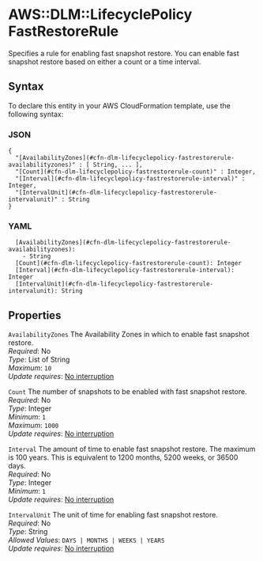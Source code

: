 # AWS::DLM::LifecyclePolicy FastRestoreRule<a name="aws-properties-dlm-lifecyclepolicy-fastrestorerule"></a>

Specifies a rule for enabling fast snapshot restore\. You can enable fast snapshot restore based on either a count or a time interval\.

## Syntax<a name="aws-properties-dlm-lifecyclepolicy-fastrestorerule-syntax"></a>

To declare this entity in your AWS CloudFormation template, use the following syntax:

### JSON<a name="aws-properties-dlm-lifecyclepolicy-fastrestorerule-syntax.json"></a>

```
{
  "[AvailabilityZones](#cfn-dlm-lifecyclepolicy-fastrestorerule-availabilityzones)" : [ String, ... ],
  "[Count](#cfn-dlm-lifecyclepolicy-fastrestorerule-count)" : Integer,
  "[Interval](#cfn-dlm-lifecyclepolicy-fastrestorerule-interval)" : Integer,
  "[IntervalUnit](#cfn-dlm-lifecyclepolicy-fastrestorerule-intervalunit)" : String
}
```

### YAML<a name="aws-properties-dlm-lifecyclepolicy-fastrestorerule-syntax.yaml"></a>

```
  [AvailabilityZones](#cfn-dlm-lifecyclepolicy-fastrestorerule-availabilityzones): 
    - String
  [Count](#cfn-dlm-lifecyclepolicy-fastrestorerule-count): Integer
  [Interval](#cfn-dlm-lifecyclepolicy-fastrestorerule-interval): Integer
  [IntervalUnit](#cfn-dlm-lifecyclepolicy-fastrestorerule-intervalunit): String
```

## Properties<a name="aws-properties-dlm-lifecyclepolicy-fastrestorerule-properties"></a>

`AvailabilityZones`  <a name="cfn-dlm-lifecyclepolicy-fastrestorerule-availabilityzones"></a>
The Availability Zones in which to enable fast snapshot restore\.  
*Required*: No  
*Type*: List of String  
*Maximum*: `10`  
*Update requires*: [No interruption](https://docs.aws.amazon.com/AWSCloudFormation/latest/UserGuide/using-cfn-updating-stacks-update-behaviors.html#update-no-interrupt)

`Count`  <a name="cfn-dlm-lifecyclepolicy-fastrestorerule-count"></a>
The number of snapshots to be enabled with fast snapshot restore\.  
*Required*: No  
*Type*: Integer  
*Minimum*: `1`  
*Maximum*: `1000`  
*Update requires*: [No interruption](https://docs.aws.amazon.com/AWSCloudFormation/latest/UserGuide/using-cfn-updating-stacks-update-behaviors.html#update-no-interrupt)

`Interval`  <a name="cfn-dlm-lifecyclepolicy-fastrestorerule-interval"></a>
The amount of time to enable fast snapshot restore\. The maximum is 100 years\. This is equivalent to 1200 months, 5200 weeks, or 36500 days\.  
*Required*: No  
*Type*: Integer  
*Minimum*: `1`  
*Update requires*: [No interruption](https://docs.aws.amazon.com/AWSCloudFormation/latest/UserGuide/using-cfn-updating-stacks-update-behaviors.html#update-no-interrupt)

`IntervalUnit`  <a name="cfn-dlm-lifecyclepolicy-fastrestorerule-intervalunit"></a>
The unit of time for enabling fast snapshot restore\.  
*Required*: No  
*Type*: String  
*Allowed Values*: `DAYS | MONTHS | WEEKS | YEARS`  
*Update requires*: [No interruption](https://docs.aws.amazon.com/AWSCloudFormation/latest/UserGuide/using-cfn-updating-stacks-update-behaviors.html#update-no-interrupt)